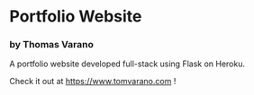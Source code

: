 # Portfolio Website
### by Thomas Varano

A portfolio website developed full-stack using Flask on Heroku.

Check it out at https://www.tomvarano.com !
